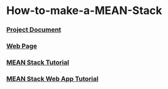 # How-to-make-a-MEAN-Stack
### [Project Document](https://docs.google.com/document/d/1E5FNfeAxPB9ZSjywemW80KUti-884gWfAmow-GLnSo8/edit?usp=sharing)
### [Web Page](http://dmpietz-vex.github.io/)
### [MEAN Stack Tutorial](https://docs.google.com/document/d/1C9T3ryKmozrOhPvLm5Pn14BHglH57Q4Z17ScjI-BjAI/edit?usp=sharing)
### [MEAN Stack Web App Tutorial](https://docs.google.com/document/d/13Vs6XI51_J0JLU9DYRem5z09uHVX4MEefRd4sELT8ZY/edit?usp=sharing)
